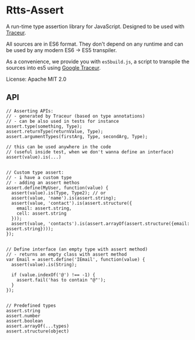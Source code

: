 # Rtts-Assert

A run-time type assertion library for JavaScript.
Designed to be used with [Traceur](https://github.com/google/traceur-compiler).

All sources are in ES6 format. They don't depend on any runtime
and can be used by any modern ES6 -> ES5 transpiler.

As a convenience, we provide you with `es5build.js`, a script to transpile the sources into es5
using [Google Traceur](https://github.com/google/traceur-compiler/).

License: Apache MIT 2.0

## API

```
// Asserting APIs:
// - generated by Traceur (based on type annotations)
// - can be also used in tests for instance
assert.type(something, Type);
assert.returnType(returnValue, Type);
assert.argumentTypes(firstArg, Type, secondArg, Type);

// this can be used anywhere in the code
// (useful inside test, when we don't wanna define an interface)
assert(value).is(...)


// Custom type assert:
// - i have a custom type
// - adding an assert methos
assert.define(MyUser, function(value) {
  assert(value).is(Type, Type2); // or
  assert(value, 'name').is(assert.string);
  assert(value, 'contact').is(assert.structure({
    email: assert.string,
    cell: assert.string
  }));
  assert(value, 'contacts').is(assert.arrayOf(assert.structure({email: assert.string})));
});


// Define interface (an empty type with assert method)
// - returns an empty class with assert method
var Email = assert.define('IEmail', function(value) {
  assert(value).is(String);

  if (value.indexOf('@') !== -1) {
    assert.fail('has to contain "@"');
  }
});


// Predefined types
assert.string
assert.number
assert.boolean
assert.arrayOf(...types)
assert.structure(object)
```